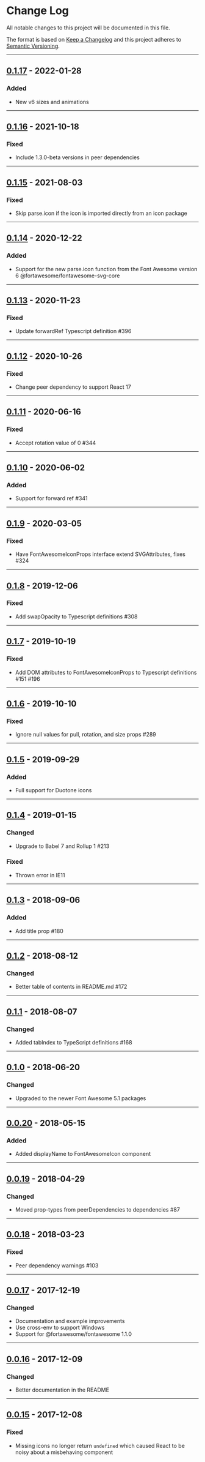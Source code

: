 # Change Log

All notable changes to this project will be documented in this file.

The format is based on [Keep a Changelog](http://keepachangelog.com/) and this project adheres to [Semantic Versioning](http://semver.org/).

---

## [0.1.17](https://github.com/FortAwesome/react-fontawesome/releases/tag/0.1.17) - 2022-01-28

### Added

- New v6 sizes and animations

---

## [0.1.16](https://github.com/FortAwesome/react-fontawesome/releases/tag/0.1.16) - 2021-10-18

### Fixed

- Include 1.3.0-beta versions in peer dependencies

---

## [0.1.15](https://github.com/FortAwesome/react-fontawesome/releases/tag/0.1.15) - 2021-08-03

### Fixed

- Skip parse.icon if the icon is imported directly from an icon package

---

## [0.1.14](https://github.com/FortAwesome/react-fontawesome/releases/tag/0.1.14) - 2020-12-22

### Added

- Support for the new parse.icon function from the Font Awesome version 6 @fortawesome/fontawesome-svg-core

---

## [0.1.13](https://github.com/FortAwesome/react-fontawesome/releases/tag/0.1.13) - 2020-11-23

### Fixed

- Update forwardRef Typescript definition #396

---

## [0.1.12](https://github.com/FortAwesome/react-fontawesome/releases/tag/0.1.12) - 2020-10-26

### Fixed

- Change peer dependency to support React 17

---

## [0.1.11](https://github.com/FortAwesome/react-fontawesome/releases/tag/0.1.11) - 2020-06-16

### Fixed

- Accept rotation value of 0 #344

---

## [0.1.10](https://github.com/FortAwesome/react-fontawesome/releases/tag/0.1.10) - 2020-06-02

### Added

- Support for forward ref #341

---

## [0.1.9](https://github.com/FortAwesome/react-fontawesome/releases/tag/0.1.9) - 2020-03-05

### Fixed

- Have FontAwesomeIconProps interface extend SVGAttributes, fixes #324

---

## [0.1.8](https://github.com/FortAwesome/react-fontawesome/releases/tag/0.1.8) - 2019-12-06

### Fixed

- Add swapOpacity to Typescript definitions #308

---

## [0.1.7](https://github.com/FortAwesome/react-fontawesome/releases/tag/0.1.7) - 2019-10-19

### Fixed

- Add DOM attributes to FontAwesomeIconProps to Typescript definitions #151 #196

---

## [0.1.6](https://github.com/FortAwesome/react-fontawesome/releases/tag/0.1.6) - 2019-10-10

### Fixed

- Ignore null values for pull, rotation, and size props #289

---

## [0.1.5](https://github.com/FortAwesome/react-fontawesome/releases/tag/0.1.5) - 2019-09-29

### Added

- Full support for Duotone icons

---

## [0.1.4](https://github.com/FortAwesome/react-fontawesome/releases/tag/0.1.4) - 2019-01-15

### Changed

- Upgrade to Babel 7 and Rollup 1 #213

### Fixed

- Thrown error in IE11

---

## [0.1.3](https://github.com/FortAwesome/react-fontawesome/releases/tag/0.1.3) - 2018-09-06

### Added

- Add title prop #180

---

## [0.1.2](https://github.com/FortAwesome/react-fontawesome/releases/tag/0.1.2) - 2018-08-12

### Changed

- Better table of contents in README.md #172

---

## [0.1.1](https://github.com/FortAwesome/react-fontawesome/releases/tag/0.1.1) - 2018-08-07

### Changed

- Added tabIndex to TypeScript definitions #168

---

## [0.1.0](https://github.com/FortAwesome/react-fontawesome/releases/tag/0.1.0) - 2018-06-20

### Changed

- Upgraded to the newer Font Awesome 5.1 packages

---

## [0.0.20](https://github.com/FortAwesome/react-fontawesome/releases/tag/0.0.20) - 2018-05-15

### Added

- Added displayName to FontAwesomeIcon component

---

## [0.0.19](https://github.com/FortAwesome/react-fontawesome/releases/tag/0.0.19) - 2018-04-29

### Changed

- Moved prop-types from peerDependencies to dependencies #87

---

## [0.0.18](https://github.com/FortAwesome/react-fontawesome/releases/tag/0.0.18) - 2018-03-23

### Fixed

- Peer dependency warnings #103

---

## [0.0.17](https://github.com/FortAwesome/react-fontawesome/releases/tag/0.0.17) - 2017-12-19

### Changed

- Documentation and example improvements
- Use cross-env to support Windows
- Support for @fortawesome/fontawesome 1.1.0

---

## [0.0.16](https://github.com/FortAwesome/react-fontawesome/releases/tag/0.0.16) - 2017-12-09

### Changed

- Better documentation in the README

---

## [0.0.15](https://github.com/FortAwesome/react-fontawesome/releases/tag/0.0.15) - 2017-12-08

### Fixed

- Missing icons no longer return `undefined` which caused React to be noisy about a misbehaving component
